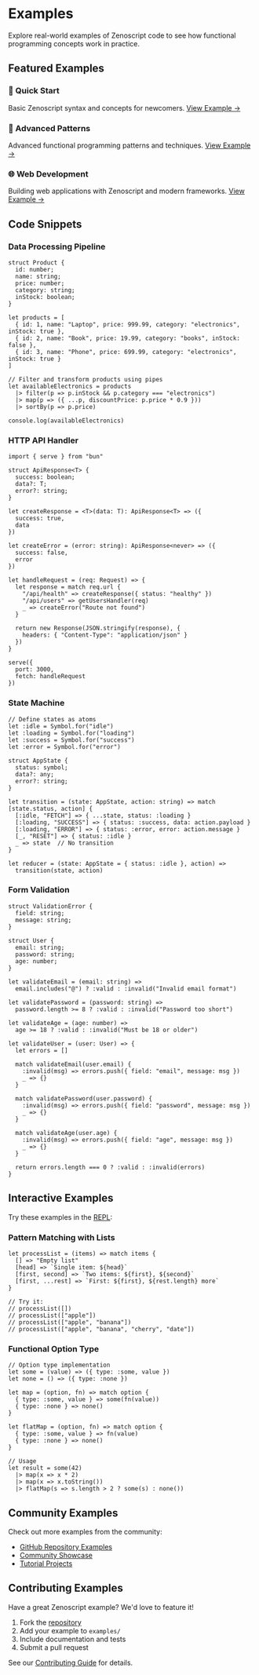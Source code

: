 # Examples

Explore real-world examples of Zenoscript code to see how functional programming concepts work in practice.

## Featured Examples

### 🚀 Quick Start
Basic Zenoscript syntax and concepts for newcomers.
[View Example →](/examples/basic)

### 🔄 Advanced Patterns
Advanced functional programming patterns and techniques.
[View Example →](/examples/advanced)

### 🌐 Web Development
Building web applications with Zenoscript and modern frameworks.
[View Example →](/examples/web)

## Code Snippets

### Data Processing Pipeline

```zenoscript
struct Product {
  id: number;
  name: string;
  price: number;
  category: string;
  inStock: boolean;
}

let products = [
  { id: 1, name: "Laptop", price: 999.99, category: "electronics", inStock: true },
  { id: 2, name: "Book", price: 19.99, category: "books", inStock: false },
  { id: 3, name: "Phone", price: 699.99, category: "electronics", inStock: true }
]

// Filter and transform products using pipes
let availableElectronics = products
  |> filter(p => p.inStock && p.category === "electronics")
  |> map(p => ({ ...p, discountPrice: p.price * 0.9 }))
  |> sortBy(p => p.price)

console.log(availableElectronics)
```

### HTTP API Handler

```zenoscript
import { serve } from "bun"

struct ApiResponse<T> {
  success: boolean;
  data?: T;
  error?: string;
}

let createResponse = <T>(data: T): ApiResponse<T> => ({
  success: true,
  data
})

let createError = (error: string): ApiResponse<never> => ({
  success: false,
  error
})

let handleRequest = (req: Request) => {
  let response = match req.url {
    "/api/health" => createResponse({ status: "healthy" })
    "/api/users" => getUsersHandler(req)
    _ => createError("Route not found")
  }
  
  return new Response(JSON.stringify(response), {
    headers: { "Content-Type": "application/json" }
  })
}

serve({
  port: 3000,
  fetch: handleRequest
})
```

### State Machine

```zenoscript
// Define states as atoms
let :idle = Symbol.for("idle")
let :loading = Symbol.for("loading")  
let :success = Symbol.for("success")
let :error = Symbol.for("error")

struct AppState {
  status: symbol;
  data?: any;
  error?: string;
}

let transition = (state: AppState, action: string) => match [state.status, action] {
  [:idle, "FETCH"] => { ...state, status: :loading }
  [:loading, "SUCCESS"] => { status: :success, data: action.payload }
  [:loading, "ERROR"] => { status: :error, error: action.message }
  [_, "RESET"] => { status: :idle }
  _ => state  // No transition
}

let reducer = (state: AppState = { status: :idle }, action) => 
  transition(state, action)
```

### Form Validation

```zenoscript
struct ValidationError {
  field: string;
  message: string;
}

struct User {
  email: string;
  password: string;
  age: number;
}

let validateEmail = (email: string) => 
  email.includes("@") ? :valid : :invalid("Invalid email format")

let validatePassword = (password: string) =>
  password.length >= 8 ? :valid : :invalid("Password too short")

let validateAge = (age: number) =>
  age >= 18 ? :valid : :invalid("Must be 18 or older")

let validateUser = (user: User) => {
  let errors = []
  
  match validateEmail(user.email) {
    :invalid(msg) => errors.push({ field: "email", message: msg })
    _ => {}
  }
  
  match validatePassword(user.password) {
    :invalid(msg) => errors.push({ field: "password", message: msg })
    _ => {}
  }
  
  match validateAge(user.age) {
    :invalid(msg) => errors.push({ field: "age", message: msg })
    _ => {}
  }
  
  return errors.length === 0 ? :valid : :invalid(errors)
}
```

## Interactive Examples

Try these examples in the [REPL](/docs/repl):

### Pattern Matching with Lists

```zenoscript
let processList = (items) => match items {
  [] => "Empty list"
  [head] => `Single item: ${head}`
  [first, second] => `Two items: ${first}, ${second}`
  [first, ...rest] => `First: ${first}, ${rest.length} more`
}

// Try it:
// processList([])
// processList(["apple"])
// processList(["apple", "banana"])
// processList(["apple", "banana", "cherry", "date"])
```

### Functional Option Type

```zenoscript
// Option type implementation
let some = (value) => ({ type: :some, value })
let none = () => ({ type: :none })

let map = (option, fn) => match option {
  { type: :some, value } => some(fn(value))
  { type: :none } => none()
}

let flatMap = (option, fn) => match option {
  { type: :some, value } => fn(value)
  { type: :none } => none()
}

// Usage
let result = some(42)
  |> map(x => x * 2)
  |> map(x => x.toString())
  |> flatMap(s => s.length > 2 ? some(s) : none())
```

## Community Examples

Check out more examples from the community:

- [GitHub Repository Examples](https://github.com/zenoscript/zenoscript/tree/main/examples)
- [Community Showcase](https://github.com/zenoscript/awesome-zenoscript)
- [Tutorial Projects](https://github.com/zenoscript/learn-zenoscript)

## Contributing Examples

Have a great Zenoscript example? We'd love to feature it!

1. Fork the [repository](https://github.com/zenoscript/zenoscript)
2. Add your example to `examples/`
3. Include documentation and tests
4. Submit a pull request

See our [Contributing Guide](/contributing) for details.
